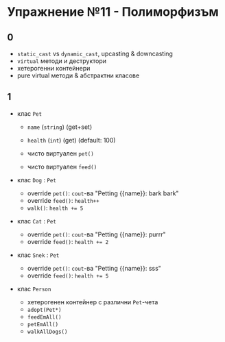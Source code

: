 # Упражнение №11 - Полиморфизъм

## 0

* `static_cast` vs `dynamic_cast`, upcasting & downcasting
* `virtual` методи и деструктори
* хетерогенни контейнери
* pure virtual методи & абстрактни класове

## 1

* клас `Pet`

    * `name` (`string`) (get+set)
    * `health` (`int`) (get) (default: 100)

    * чисто виртуален `pet()`
    * чисто виртуален `feed()`

* клас `Dog` : `Pet`

    * override `pet()`: `cout`-ва "Petting {{name}}: bark bark"
    * override `feed()`: `health++`
    * `walk()`: `health += 5`

* клас `Cat` : `Pet`

    * override `pet()`: `cout`-ва "Petting {{name}}: purrr"
    * override `feed()`: `health += 2`

* клас `Snek` : `Pet`

    * override `pet()`: `cout`-ва "Petting {{name}}: sss"
    * оverride `feed()`: `health += 5`

* клас `Person`

    * хетерогенен контейнер с различни `Pet`-чета
    * `adopt(Pet*)`
    * `feedEmAll()`
    * `petEmAll()`
    * `walkAllDogs()`
